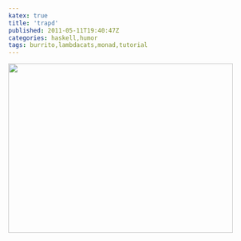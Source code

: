 ```yaml
---
katex: true
title: 'trapd'
published: 2011-05-11T19:40:47Z
categories: haskell,humor
tags: burrito,lambdacats,monad,tutorial
---
```


<a href="http://byorgey.files.wordpress.com/2011/05/monad_tutorial.jpg"><img src="http://byorgey.files.wordpress.com/2011/05/monad_tutorial.jpg" alt="" title="monad_tutorial" width="450" height="341" class="aligncenter size-full wp-image-578" /></a>

